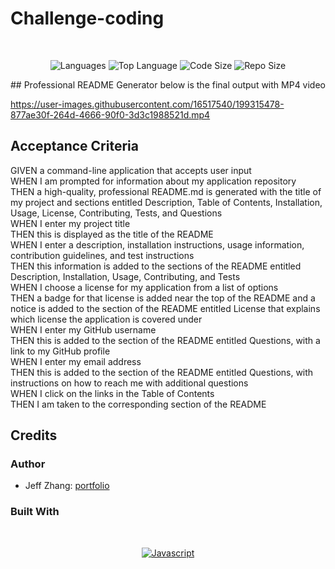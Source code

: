 # Challenge-coding

</br>
<p align="center">
    <img src="https://img.shields.io/github/languages/count/bleachevil/Challenge9-coding?style=for-the-badge" alt="Languages" />
    <img src="https://img.shields.io/github/languages/top/bleachevil/Challenge9-coding?style=for-the-badge" alt="Top Language" />
    <img src="https://img.shields.io/github/languages/code-size/bleachevil/Challenge9-coding?style=for-the-badge" alt="Code Size" />
    <img src="https://img.shields.io/github/repo-size/bleachevil/Challenge9-coding?style=for-the-badge" alt="Repo Size" />   
 </p>
## Professional README Generator
below is the final output with MP4 video

https://user-images.githubusercontent.com/16517540/199315478-877ae30f-264d-4666-90f0-3d3c1988521d.mp4


## Acceptance Criteria
GIVEN a command-line application that accepts user input <br />
WHEN I am prompted for information about my application repository <br />
THEN a high-quality, professional README.md is generated with the title of my project and sections entitled Description, Table of Contents, Installation, Usage, License, Contributing, Tests, and Questions <br />
WHEN I enter my project title <br />
THEN this is displayed as the title of the README <br />
WHEN I enter a description, installation instructions, usage information, contribution guidelines, and test instructions <br />
THEN this information is added to the sections of the README entitled Description, Installation, Usage, Contributing, and Tests <br />
WHEN I choose a license for my application from a list of options <br />
THEN a badge for that license is added near the top of the README and a notice is added to the section of the README entitled License that explains which license the application is covered under <br />
WHEN I enter my GitHub username <br />
THEN this is added to the section of the README entitled Questions, with a link to my GitHub profile <br />
WHEN I enter my email address <br />
THEN this is added to the section of the README entitled Questions, with instructions on how to reach me with additional questions <br />
WHEN I click on the links in the Table of Contents <br />
THEN I am taken to the corresponding section of the README <br />


## Credits
### Author

- Jeff Zhang: [portfolio](https://bleachevil.github.io/)

### Built With

</br>
<p align="center">
    <a href="https://www.javascript.com/"><img src="https://img.shields.io/badge/-Javascript-yellow?style=for-the-badge" alt="Javascript" /></a>
</p>
